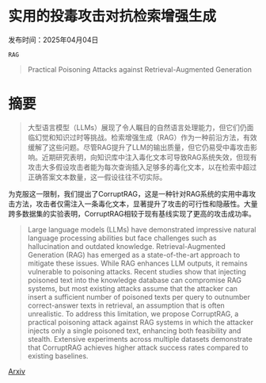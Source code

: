 # 实用的投毒攻击对抗检索增强生成

发布时间：2025年04月04日

`RAG`

> Practical Poisoning Attacks against Retrieval-Augmented Generation

# 摘要

> 大型语言模型（LLMs）展现了令人瞩目的自然语言处理能力，但它们仍面临幻觉和知识过时等挑战。检索增强生成（RAG）作为一种前沿方法，有效缓解了这些问题。尽管RAG提升了LLM的输出质量，但它仍易受中毒攻击影响。近期研究表明，向知识库中注入毒化文本可导致RAG系统失效，但现有攻击大多假设攻击者能为每次查询插入足够多的毒化文本，以在检索中超过正确答案文本数量，这一假设往往不切实际。

为克服这一限制，我们提出了CorruptRAG，这是一种针对RAG系统的实用中毒攻击方法，攻击者仅需注入一条毒化文本，显著提升了攻击的可行性和隐蔽性。大量跨多数据集的实验表明，CorruptRAG相较于现有基线实现了更高的攻击成功率。

> Large language models (LLMs) have demonstrated impressive natural language processing abilities but face challenges such as hallucination and outdated knowledge. Retrieval-Augmented Generation (RAG) has emerged as a state-of-the-art approach to mitigate these issues. While RAG enhances LLM outputs, it remains vulnerable to poisoning attacks. Recent studies show that injecting poisoned text into the knowledge database can compromise RAG systems, but most existing attacks assume that the attacker can insert a sufficient number of poisoned texts per query to outnumber correct-answer texts in retrieval, an assumption that is often unrealistic. To address this limitation, we propose CorruptRAG, a practical poisoning attack against RAG systems in which the attacker injects only a single poisoned text, enhancing both feasibility and stealth. Extensive experiments across multiple datasets demonstrate that CorruptRAG achieves higher attack success rates compared to existing baselines.

[Arxiv](https://arxiv.org/abs/2504.03957)